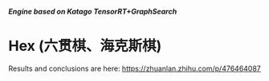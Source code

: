 ***Engine based on Katago TensorRT+GraphSearch***   
# Hex (六贯棋、海克斯棋)   
Results and conclusions are here:   https://zhuanlan.zhihu.com/p/476464087     